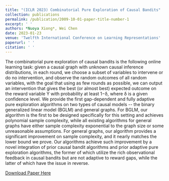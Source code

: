 ```yaml
---
title: "(ICLR 2023) Combinatorial Pure Exploration of Causal Bandits"
collection: publications
permalink: /publication/2009-10-01-paper-title-number-1
excerpt: ' '
authors: *Nuoya Xiong*, Wei Chen
date: 2023-01-23
venue: 'Twelfth International Conference on Learning Representations'
paperurl: ' '
citation: ' '
---
```

The combinatorial pure exploration of causal bandits is the following online learning task: given a causal graph with unknown causal inference distributions, in each round, we choose a subset of variables to intervene or do no intervention, and observe the random outcomes of all random variables, with the goal that using as few rounds as possible, we can output an intervention that gives the best (or almost best) expected outcome on the reward variable Y with probability at least 1−δ, where δ is a given confidence level. We provide the first gap-dependent and fully adaptive pure exploration algorithms on two types of causal models -- the binary generalized linear model (BGLM) and general graphs. For BGLM, our algorithm is the first to be designed specifically for this setting and achieves polynomial sample complexity, while all existing algorithms for general graphs have either sample complexity exponential to the graph size or some unreasonable assumptions. For general graphs, our algorithm provides a significant improvement on sample complexity, and it nearly matches the lower bound we prove. Our algorithms achieve such improvement by a novel integration of prior causal bandit algorithms and prior adaptive pure exploration algorithms, the former of which utilize the rich observational feedback in causal bandits but are not adaptive to reward gaps, while the latter of which have the issue in reverse.

[Download Paper Here](https://openreview.net/pdf?id=pBBsrPzq7aF)
